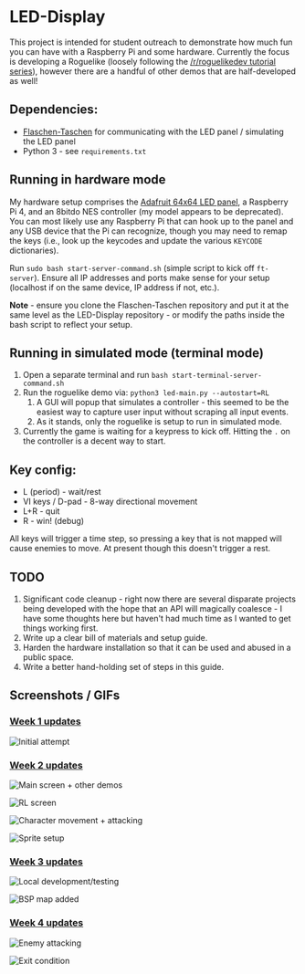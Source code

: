 # LED-Display

This project is intended for student outreach to demonstrate how much fun you can have with a Raspberry Pi and some hardware.  Currently the focus is developing a Roguelike (loosely following the [/r/roguelikedev tutorial series](http://rogueliketutorials.com/tutorials/tcod/v2/)), however there are a handful of other demos that are half-developed as well!

## Dependencies:

* [Flaschen-Taschen](https://github.com/hzeller/flaschen-taschen) for communicating with the LED panel / simulating the LED panel
* Python 3 - see `requirements.txt`

## Running in hardware mode

My hardware setup comprises the [Adafruit 64x64 LED panel](https://www.adafruit.com/product/3649), a Raspberry Pi 4, and an 8bitdo NES controller (my model appears to be deprecated).  You can most likely use any Raspberry Pi that can hook up to the panel and any USB device that the Pi can recognize, though you may need to remap the keys (i.e., look up the keycodes and update the various `KEYCODE` dictionaries).

Run `sudo bash start-server-command.sh` (simple script to kick off `ft-server`).  Ensure all IP addresses and ports make sense for your setup (localhost if on the same device, IP address if not, etc.).

**Note** - ensure you clone the Flaschen-Taschen repository and put it at the same level as the LED-Display repository - or modify the paths inside the bash script to reflect your setup.

## Running in simulated mode (terminal mode)

1. Open a separate terminal and run `bash start-terminal-server-command.sh`
2. Run the roguelike demo via: `python3 led-main.py --autostart=RL`
   1. A GUI will popup that simulates a controller - this seemed to be the easiest way to capture user input without scraping all input events.
   2. As it stands, only the roguelike is setup to run in simulated mode.
3. Currently the game is waiting for a keypress to kick off.  Hitting the `.` on the controller is a decent way to start.

## Key config:

* L (period) - wait/rest
* VI keys / D-pad - 8-way directional movement
* L+R - quit
* R - win!  (debug)

All keys will trigger a time step, so pressing a key that is not mapped will cause enemies to move.  At present though this doesn't trigger a rest.

## TODO

1. Significant code cleanup - right now there are several disparate projects being developed with the hope that an API will magically coalesce - I have some thoughts here but haven't had much time as I wanted to get things working first.
2. Write up a clear bill of materials and setup guide.
3. Harden the hardware installation so that it can be used and abused in a public space.
4. Write a better hand-holding set of steps in this guide.

## Screenshots / GIFs

### [Week 1 updates](https://www.reddit.com/r/roguelikedev/comments/vm9yam/roguelikedev_does_the_complete_roguelike_tutorial/ie4sv5d/)

![Initial attempt](https://i.imgur.com/L0ylMVa.jpg)

### [Week 2 updates](https://www.reddit.com/r/roguelikedev/comments/vrnoay/roguelikedev_does_the_complete_roguelike_tutorial/iey4lje/)

![Main screen + other demos](https://i.imgur.com/5uj3naj.gifv)

![RL screen](https://i.imgur.com/EaHqdmb.jpg)

![Character movement + attacking](https://i.imgur.com/eQwk6TZ.gifv)

![Sprite setup](https://i.imgur.com/rR37DIf.png)

### [Week 3 updates](https://www.reddit.com/r/roguelikedev/comments/vx0cgm/roguelikedev_does_the_complete_roguelike_tutorial/ifuq7pm/)

![Local development/testing](https://i.imgur.com/kq2DIQY.png)

![BSP map added](https://i.imgur.com/mAUspe7.gifv)

### [Week 4 updates](https://www.reddit.com/r/roguelikedev/comments/w2c8t8/roguelikedev_does_the_complete_roguelike_tutorial/igqin2i/)

![Enemy attacking](https://i.imgur.com/8Fqh0vI.gifv)

![Exit condition](https://i.imgur.com/sTMjvjy.gifv)
